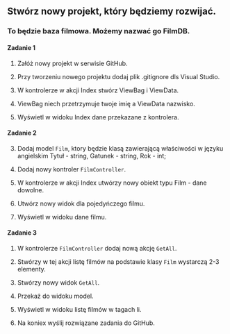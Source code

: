 ## Stwórz nowy  projekt, który będziemy rozwijać. 

### To będzie baza filmowa. Możemy nazwać go FilmDB.

####  Zadanie 1
 
1. Załóż nowy projekt w serwisie GitHub.

2. Przy tworzeniu nowego projektu dodaj plik .gitignore dls Visual Studio.

3. W kontrolerze w akcji Index stwórz ViewBag i ViewData.

4. ViewBag niech przetrzymuje twoje imię a ViewData nazwisko.

5. Wyświetl w widoku Index dane przekazane z kontrolera.


#### Zadanie 2

3. Dodaj model `Film`, ktory będzie klasą zawierającą właściwości w języku angielskim Tytuł - string, Gatunek - string, Rok - int;

4. Dodaj nowy kontroler `FilmController`.

5. W kontrolerze w akcji Index utwórzy nowy obiekt typu Film - dane dowolne.

6. Utwórz nowy widok dla pojedyńczego filmu. 

7. Wyświetl w widoku dane filmu.


#### Zadanie 3

1. W kontrolerze `FilmController` dodaj nową akcję `GetAll`.

2. Stwórzy w tej akcji listę filmów na podstawie klasy `Film` wystarczą 2-3 elementy.

3. Stwórzy nowy widok `GetAll`.

4. Przekaż do widoku model.

5. Wyświetl w widoku listę filmów w tagach li. 

6. Na koniex wyślij rozwiązane zadania do GitHub.
 

